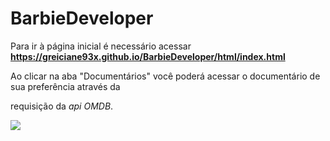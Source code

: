 # BarbieDeveloper 

Para ir à página inicial é necessário acessar __https://greiciane93x.github.io/BarbieDeveloper/html/index.html__ 

Ao clicar na aba "Documentários" você poderá acessar o documentário de sua preferência através da 

requisição da _api OMDB_.

<img src="https://media.tenor.com/images/215bd09b68b2bd9b1d0f41eead8a667e/tenor.gif" /> 
